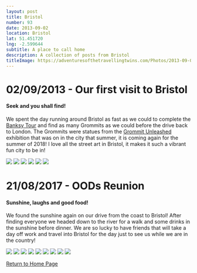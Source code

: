 ```yaml
---
layout: post
title: Bristol
number: 93
date: 2013-09-02
location: Bristol
lat: 51.451720
lng: -2.599644
subtitle: A place to call home
description: A collection of posts from Bristol 
titleImage: https://adventuresofthetravellingtwins.com/Photos/2013-09-02-Bristol/P1010177.JPG
---
```


<h1>02/09/2013 - Our first visit to Bristol</h1>
<h4>Seek and you shall find!</h4>

We spent the day running around Bristol as fast as we could to complete the <a target="_blank" href="https://visitbristol.co.uk/things-to-do/banksy-walking-tour-p1354013">Banksy Tour</a> and find as many Grommits as we could before the drive back to London. The Grommits were statues from the <a target="_blank" href="https://www.gromitunleashed.org.uk/">Grommit Unleashed</a> exhibition that was on in the city that summer, it is coming again for the summer of 2018!
I love all the street art in Bristol, it makes it such a vibrant fun city to be in!

<img src="https://adventuresofthetravellingtwins.com/Photos/2013-09-02-Bristol/IMG_3907.JPG" class="image1">
<img src="https://adventuresofthetravellingtwins.com/Photos/2013-09-02-Bristol/P1010086.JPG" class="image1">
<img src="https://adventuresofthetravellingtwins.com/Photos/2013-09-02-Bristol/P1010177.JPG" class="image1">
<img src="https://adventuresofthetravellingtwins.com/Photos/2013-09-02-Bristol/P1010085.JPG" class="image1">
<img src="https://adventuresofthetravellingtwins.com/Photos/2013-09-02-Bristol/P1010144.JPG" class="image1">
<img src="https://adventuresofthetravellingtwins.com/Photos/2013-09-02-Bristol/P1010155.JPG" class="image1">

<h1>21/08/2017 - OODs Reunion</h1>
<h4>Sunshine, laughs and good food!</h4>

We found the sunshine again on our drive from the coast to Bristol! After finding everyone we headed down to the river for a walk and some drinks in the sunshine before dinner. We are so lucky to have friends that will take a day off work and travel into Bristol for the day just to see us while we are in the country! 

<img src="https://adventuresofthetravellingtwins.com/Photos/2017-08-21-Bristol/P1040991.JPG" class="image1">
<img src="https://adventuresofthetravellingtwins.com/Photos/2017-08-21-Bristol/P1040980.JPG" class="image1">
<img src="https://adventuresofthetravellingtwins.com/Photos/2017-08-21-Bristol/P1040977.JPG" class="image1">
<img src="https://adventuresofthetravellingtwins.comf/Photos/2017-08-21-Bristol/P1040963.JPG" class="image1">
<img src="https://adventuresofthetravellingtwins.com/Photos/2017-08-21-Bristol/P1050001.JPG" class="image1">
<img src="https://adventuresofthetravellingtwins.com/Photos/2017-08-21-Bristol/P1050008.JPG" class="image1">
<img src="https://adventuresofthetravellingtwins.com/Photos/2017-08-21-Bristol/P1050042.JPG" class="image1">
<img src="https://adventuresofthetravellingtwins.com/Photos/2017-08-21-Bristol/P1050064.JPG" class="image1">
<img src="https://adventuresofthetravellingtwins.com/Photos/2017-08-21-Bristol/P1050065.JPG" class="image1">


<a href="https://adventuresofthetravellingtwins.com/">Return to Home Page</a>
